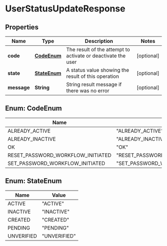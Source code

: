 
# UserStatusUpdateResponse

## Properties
Name | Type | Description | Notes
------------ | ------------- | ------------- | -------------
**code** | [**CodeEnum**](#CodeEnum) | The result of the attempt to activate or deactivate the user |  [optional]
**state** | [**StateEnum**](#StateEnum) | A status value showing the result of this operation |  [optional]
**message** | **String** | String result message if there was no error |  [optional]


<a name="CodeEnum"></a>
## Enum: CodeEnum
Name | Value
---- | -----
ALREADY_ACTIVE | &quot;ALREADY_ACTIVE&quot;
ALREADY_INACTIVE | &quot;ALREADY_INACTIVE&quot;
OK | &quot;OK&quot;
RESET_PASSWORD_WORKFLOW_INITIATED | &quot;RESET_PASSWORD_WORKFLOW_INITIATED&quot;
SET_PASSWORD_WORKFLOW_INITIATED | &quot;SET_PASSWORD_WORKFLOW_INITIATED&quot;


<a name="StateEnum"></a>
## Enum: StateEnum
Name | Value
---- | -----
ACTIVE | &quot;ACTIVE&quot;
INACTIVE | &quot;INACTIVE&quot;
CREATED | &quot;CREATED&quot;
PENDING | &quot;PENDING&quot;
UNVERIFIED | &quot;UNVERIFIED&quot;



